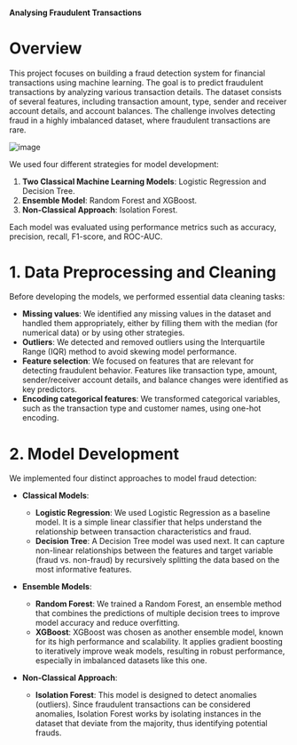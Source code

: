 #### Analysing Fraudulent Transactions

# Overview
This project focuses on building a fraud detection system for financial transactions using machine learning. The goal is to predict fraudulent transactions by analyzing various transaction details. The dataset consists of several features, including transaction amount, type, sender and receiver account details, and account balances. The challenge involves detecting fraud in a highly imbalanced dataset, where fraudulent transactions are rare.

![image](https://github.com/user-attachments/assets/a735731a-8c85-4b6e-a7dc-7896c4cf136f)

We used four different strategies for model development:

1. **Two Classical Machine Learning Models**: Logistic Regression and Decision Tree.
2. **Ensemble Model**: Random Forest and XGBoost.
3. **Non-Classical Approach**: Isolation Forest.

Each model was evaluated using performance metrics such as accuracy, precision, recall, F1-score, and ROC-AUC.

# 1. Data Preprocessing and Cleaning

Before developing the models, we performed essential data cleaning tasks:
- **Missing values**: We identified any missing values in the dataset and handled them appropriately, either by filling them with the median (for numerical data) or by using other strategies.
- **Outliers**: We detected and removed outliers using the Interquartile Range (IQR) method to avoid skewing model performance.
- **Feature selection**: We focused on features that are relevant for detecting fraudulent behavior. Features like transaction type, amount, sender/receiver account details, and balance changes were identified as key predictors.
- **Encoding categorical features**: We transformed categorical variables, such as the transaction type and customer names, using one-hot encoding.

# **2. Model Development**

We implemented four distinct approaches to model fraud detection:

- **Classical Models**:
  - **Logistic Regression**: We used Logistic Regression as a baseline model. It is a simple linear classifier that helps understand the relationship between transaction characteristics and fraud.
  - **Decision Tree**: A Decision Tree model was used next. It can capture non-linear relationships between the features and target variable (fraud vs. non-fraud) by recursively splitting the data based on the most informative features.
  
- **Ensemble Models**:
  - **Random Forest**: We trained a Random Forest, an ensemble method that combines the predictions of multiple decision trees to improve model accuracy and reduce overfitting.
  - **XGBoost**: XGBoost was chosen as another ensemble model, known for its high performance and scalability. It applies gradient boosting to iteratively improve weak models, resulting in robust performance, especially in imbalanced datasets like this one.

- **Non-Classical Approach**:
  - **Isolation Forest**: This model is designed to detect anomalies (outliers). Since fraudulent transactions can be considered anomalies, Isolation Forest works by isolating instances in the dataset that deviate from the majority, thus identifying potential frauds.

